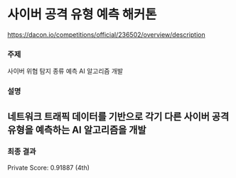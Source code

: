 # 사이버 공격 유형 예측 해커톤
https://dacon.io/competitions/official/236502/overview/description

### 주제
사이버 위협 탐지 종류 예측 AI 알고리즘 개발

### 설명
네트워크 트래픽 데이터를 기반으로 각기 다른 사이버 공격 유형을 예측하는 AI 알고리즘을 개발
---
### 최종 결과
Private Score: 0.91887 (4th)
